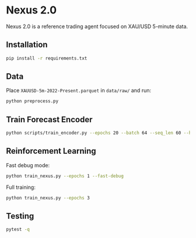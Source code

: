# Nexus 2.0

Nexus 2.0 is a reference trading agent focused on XAU/USD 5-minute data.

## Installation
```bash
pip install -r requirements.txt
```

## Data
Place `XAUUSD-5m-2022-Present.parquet` in `data/raw/` and run:
```bash
python preprocess.py
```

## Train Forecast Encoder
```bash
python scripts/train_encoder.py --epochs 20 --batch 64 --seq_len 60 --horizon 12
```

## Reinforcement Learning
Fast debug mode:
```bash
python train_nexus.py --epochs 1 --fast-debug
```
Full training:
```bash
python train_nexus.py --epochs 3
```

## Testing
```bash
pytest -q
```
